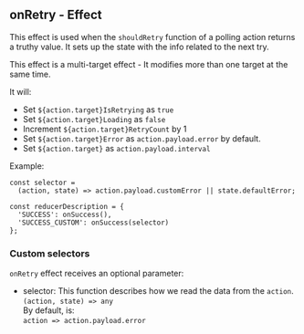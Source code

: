 ## onRetry - Effect

This effect is used when the `shouldRetry` function of a polling action returns a truthy value. It sets up the state with the info related to the next try.

This effect is a multi-target effect - It modifies more than one target at the same time.

It will:

- Set `${action.target}IsRetrying` as `true`
- Set `${action.target}Loading` as `false`
- Increment `${action.target}RetryCount` by 1
- Set `${action.target}Error` as `action.payload.error` by default.
- Set `${action.target}` as `action.payload.interval`

Example:

```
const selector =
  (action, state) => action.payload.customError || state.defaultError;

const reducerDescription = {
  'SUCCESS': onSuccess(),
  'SUCCESS_CUSTOM': onSuccess(selector)
};
```

### Custom selectors

`onRetry` effect receives an optional parameter:

- selector: This function describes how we read the data from the `action`.  
  `(action, state) => any`  
  By default, is:  
  `action => action.payload.error`
